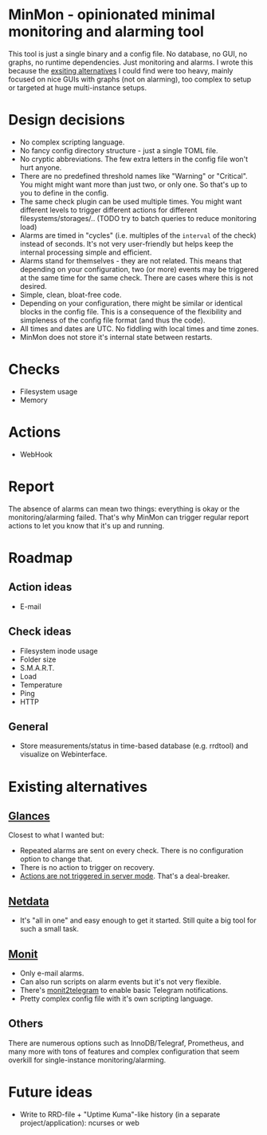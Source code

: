 # MinMon - opinionated minimal monitoring and alarming tool
This tool is just a single binary and a config file. No database, no GUI, no graphs, no runtime dependencies. Just monitoring and alarms.
I wrote this because the [exsiting alternatives](#existing-alternatives) I could find were too heavy, mainly focused on nice GUIs with graphs (not on alarming), too complex to setup or targeted at huge multi-instance setups.

# Design decisions
- No complex scripting language.
- No fancy config directory structure - just a single TOML file.
- No cryptic abbreviations. The few extra letters in the config file won't hurt anyone.
- There are no predefined threshold names like "Warning" or "Critical". You might might want more than just two, or only one. So that's up to you to define in the config.
- The same check plugin can be used multiple times. You might want different levels to trigger different actions for different filesystems/storages/.. (TODO try to batch queries to reduce monitoring load)
- Alarms are timed in "cycles" (i.e. multiples of the `interval` of the check) instead of seconds. It's not very user-friendly but helps keep the internal processing simple and efficient.
- Alarms stand for themselves - they are not related. This means that depending on your configuration, two (or more) events may be triggered at the same time for the same check. There are cases where this is not desired.
- Simple, clean, bloat-free code.
- Depending on your configuration, there might be similar or identical blocks in the config file. This is a consequence of the flexibility and simpleness of the config file format (and thus the code).
- All times and dates are UTC. No fiddling with local times and time zones.
- MinMon does not store it's internal state between restarts.

# Checks
- Filesystem usage
- Memory

# Actions
- WebHook

# Report
The absence of alarms can mean two things: everything is okay or the monitoring/alarming failed.
That's why MinMon can trigger regular report actions to let you know that it's up and running.

# Roadmap
## Action ideas
- E-mail

## Check ideas
- Filesystem inode usage
- Folder size
- S.M.A.R.T.
- Load
- Temperature
- Ping
- HTTP

## General
- Store measurements/status in time-based database (e.g. rrdtool) and visualize on Webinterface.

# Existing alternatives

## [Glances](https://nicolargo.github.io/glances/)
Closest to what I wanted but:
- Repeated alarms are sent on every check. There is no configuration option to change that.
- There is no action to trigger on recovery.
- [Actions are not triggered in server mode](https://github.com/nicolargo/glances/issues/1879). That's a deal-breaker.

## [Netdata](https://www.netdata.cloud/)
- It's "all in one" and easy enough to get it started. Still quite a big tool for such a small task.

## [Monit](https://mmonit.com/monit/)
- Only e-mail alarms.
- Can also run scripts on alarm events but it's not very flexible.
- There's [monit2telegram](https://github.com/matriphe/monit2telegram) to enable basic Telegram notifications.
- Pretty complex config file with it's own scripting language.

## Others
There are numerous options such as InnoDB/Telegraf, Prometheus, and many more with tons of features and complex configuration that seem overkill for single-instance monitoring/alarming.

# Future ideas
- Write to RRD-file + "Uptime Kuma"-like history (in a separate project/application): ncurses or web
